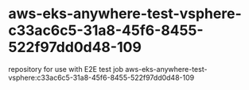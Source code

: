# aws-eks-anywhere-test-vsphere-c33ac6c5-31a8-45f6-8455-522f97dd0d48-109
repository for use with E2E test job aws-eks-anywhere-test-vsphere:c33ac6c5-31a8-45f6-8455-522f97dd0d48-109
